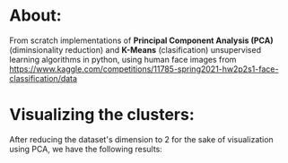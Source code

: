 # About:

From scratch implementations of **Principal Component Analysis (PCA)** (diminsionality reduction) and **K-Means** (clasification) unsupervised learning algorithms in python, using human face images from https://www.kaggle.com/competitions/11785-spring2021-hw2p2s1-face-classification/data


# Visualizing the clusters:
After reducing the dataset's dimension to 2 for the sake of visualization using PCA, we have the following results:
